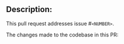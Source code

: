 ## Description:

This pull request addresses issue #`<NUMBER>`.

The changes made to the codebase in this PR:

